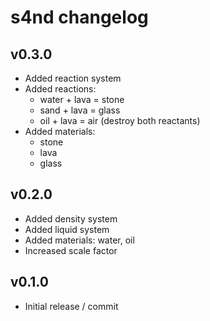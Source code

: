 # s4nd changelog

## v0.3.0
- Added reaction system
- Added reactions:
  - water + lava = stone
  - sand + lava = glass
  - oil + lava = air (destroy both reactants)
- Added materials:
  - stone
  - lava
  - glass

## v0.2.0
- Added density system
- Added liquid system
- Added materials: water, oil
- Increased scale factor


## v0.1.0
- Initial release / commit
